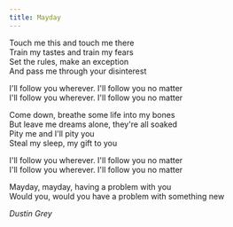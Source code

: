 ```yaml
---
title: Mayday
---
```


Touch me this and touch me there  
Train my tastes and train my fears  
Set the rules, make an exception  
And pass me through your disinterest  

I'll follow you wherever. I'll follow you no matter  
I'll follow you wherever. I'll follow you no matter  

Come down, breathe some life into my bones  
But leave me dreams alone, they're all soaked  
Pity me and I'll pity you  
Steal my sleep, my gift to you  

I'll follow you wherever. I'll follow you no matter  
I'll follow you wherever. I'll follow you no matter  

Mayday, mayday, having a problem with you  
Would you, would you have a problem with something new  

*Dustin Grey*
